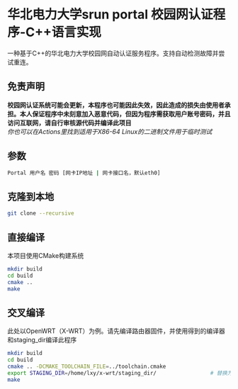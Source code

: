 # 华北电力大学srun portal 校园网认证程序-C++语言实现
一种基于C++的华北电力大学校园网自动认证服务程序。支持自动检测故障并尝试重连。
##
## 免责声明
**校园网认证系统可能会更新，本程序也可能因此失效，因此造成的损失由使用者承担。本人保证程序中未刻意加入恶意代码，但因为程序需获取用户账号密码，并且访问互联网，请自行审核源代码并编译此项目**  
*你也可以在Actions里找到适用于X86-64 Linux的二进制文件用于临时测试*  
## 参数
```bash
Portal 用户名 密码 [网卡IP地址 | 网卡接口名，默认eth0]
```
## 克隆到本地
```bash
git clone --recursive
```

## 直接编译
本项目使用CMake构建系统  
```bash
mkdir build
cd build
cmake ..
make
```

## 交叉编译
此处以OpenWRT（X-WRT）为例。请先编译路由器固件，并使用得到的编译器和staging_dir编译此程序
```bash
mkdir build
cd build
cmake .. -DCMAKE_TOOLCHAIN_FILE=../toolchain.cmake
export STAGING_DIR=/home/lxy/x-wrt/staging_dir/                 # 替换为你的openwrt staging_dir
make
```
